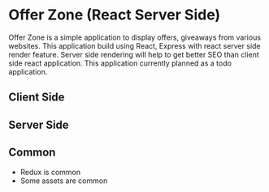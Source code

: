 # Offer Zone (React Server Side)

Offer Zone is a simple application to display offers, giveaways from various websites. This application build using React, Express with react server side render feature.
Server side rendering will help to get better SEO than client side react application. This application currently planned as a todo application.


## Client Side


## Server Side


## Common

- Redux is common 
- Some assets are common
